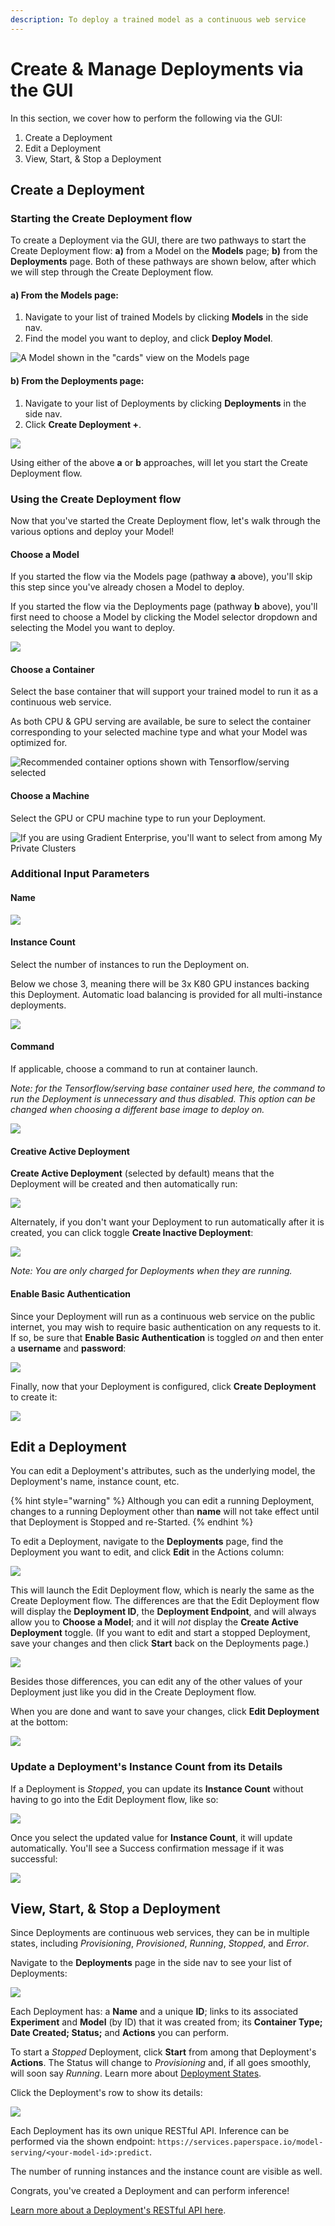 ```yaml
---
description: To deploy a trained model as a continuous web service
---
```


# Create & Manage Deployments via the GUI

In this section, we cover how to perform the following via the GUI:

1. Create a Deployment
2. Edit a Deployment
3. View, Start, & Stop a Deployment

## Create a Deployment <a id="create-a-deployment-gui"></a>

### Starting the Create Deployment flow

To create a Deployment via the GUI, there are two pathways to start the Create Deployment flow: **a\)** from a Model on the **Models** page; **b\)** from the **Deployments** page. Both of these pathways are shown below, after which we will step through the Create Deployment flow.

#### a\) From the Models page:

1. Navigate to your list of trained Models by clicking **Models** in the side nav.
2. Find the model you want to deploy, and click **Deploy Model**.

![A Model shown in the &quot;cards&quot; view on the Models page](../.gitbook/assets/deploy-model-from-model.png)

#### b\) From the Deployments page:

1. Navigate to your list of Deployments by clicking **Deployments** in the side nav.
2. Click **Create Deployment +**.

![](../.gitbook/assets/create-deployment-from-deployments.png)

Using either of the above **a** or **b** approaches, will let you start the Create Deployment flow.

### Using the Create Deployment flow

Now that you've started the Create Deployment flow, let's walk through the various options and deploy your Model!

#### Choose a Model

If you started the flow via the Models page \(pathway **a** above\), you'll skip this step since you've already chosen a Model to deploy.

If you started the flow via the Deployments page \(pathway **b** above\), you'll first need to choose a Model by clicking the Model selector dropdown and selecting the Model you want to deploy.

![](../.gitbook/assets/create-deployment-header.png)

#### Choose a Container

Select the base container that will support your trained model to run it as a continuous web service.

As both CPU & GPU serving are available, be sure to select the container corresponding to your selected machine type and what your Model was optimized for.

![Recommended container options shown with Tensorflow/serving selected](../.gitbook/assets/screen-shot-2019-12-31-at-1.59.11-pm.png)

#### Choose a Machine

Select the GPU or CPU machine type to run your Deployment.

![If you are using Gradient Enterprise, you&apos;ll want to select from among My Private Clusters](../.gitbook/assets/screen-shot-2019-12-31-at-1.59.02-pm.png)

### Additional Input Parameters

#### Name

![](../.gitbook/assets/screen-shot-2019-12-31-at-2.06.14-pm.png)

#### **Instance Count**

Select the number of instances to run the Deployment on.

Below we chose 3, meaning there will be 3x K80 GPU instances backing this Deployment. Automatic load balancing is provided for all multi-instance deployments.

![](../.gitbook/assets/screen-shot-2019-12-31-at-2.10.15-pm.png)

#### **Command**

If applicable, choose a command to run at container launch.

_Note: for the Tensorflow/serving base container used here, the command to run the Deployment is unnecessary and thus disabled. This option can be changed when choosing a different base image to deploy on._

![](../.gitbook/assets/screen-shot-2019-12-31-at-2.06.32-pm.png)

#### Creative Active Deployment

**Create Active Deployment** \(selected by default\) means that the Deployment will be created and then automatically run:

![](../.gitbook/assets/screen-shot-2019-12-31-at-2.15.49-pm.png)

Alternately, if you don't want your Deployment to run automatically after it is created, you can click toggle **Create Inactive Deployment**:

![](../.gitbook/assets/screen-shot-2019-06-24-at-8.17.48-pm.png)

_Note: You are only charged for Deployments when they are running._

#### Enable Basic Authentication

Since your Deployment will run as a continuous web service on the public internet, you may wish to require basic authentication on any requests to it. If so, be sure that **Enable Basic Authentication** is toggled _on_ and then enter a **username** and **password**:

![](../.gitbook/assets/screen-shot-2019-12-31-at-2.37.18-pm.png)

Finally, now that your Deployment is configured, click **Create Deployment** to create it:

![](../.gitbook/assets/create%20%282%29.png)

## Edit a Deployment

You can edit a Deployment's attributes, such as the underlying model, the Deployment's name, instance count, etc.

{% hint style="warning" %}
Although you can edit a running Deployment, changes to a running Deployment other than **name** will not take effect until that Deployment is Stopped and re-Started.
{% endhint %}

To edit a Deployment, navigate to the **Deployments** page, find the Deployment you want to edit, and click **Edit** in the Actions column:

![](../.gitbook/assets/screen-shot-2019-12-31-at-2.44.20-pm.png)

This will launch the Edit Deployment flow, which is nearly the same as the Create Deployment flow. The differences are that the Edit Deployment flow will display the **Deployment ID**, the **Deployment Endpoint**, and will always allow you to **Choose a Model**; and it will _not_ display the **Create Active Deployment** toggle. \(If you want to edit and start a stopped Deployment, save your changes and then click **Start** back on the Deployments page.\)

![](../.gitbook/assets/screen-shot-2019-12-31-at-3.08.58-pm.png)

Besides those differences, you can edit any of the other values of your Deployment just like you did in the Create Deployment flow.

When you are done and want to save your changes, click **Edit Deployment** at the bottom:

![](../.gitbook/assets/edit.png)

### Update a Deployment's Instance Count from its Details

If a Deployment is _Stopped_, you can update its **Instance Count** without having to go into the Edit Deployment flow, like so:

![](../.gitbook/assets/instance-count-2.png)

Once you select the updated value for **Instance Count**, it will update automatically. You'll see a Success confirmation message if it was successful:

![](../.gitbook/assets/instance-count-3.png)

## View, Start, & Stop a Deployment

Since Deployments are continuous web services, they can be in multiple states, including _Provisioning_, _Provisioned_, _Running_, _Stopped_, and _Error_.

Navigate to the **Deployments** page in the side nav to see your list of Deployments:

![](../.gitbook/assets/screen-shot-2019-12-31-at-3.48.12-pm.png)

Each Deployment has: a **Name** and a unique **ID**; links to its associated **Experiment** and **Model** \(by ID\) that it was created from; its **Container Type; Date Created; Status;** and **Actions** you can perform.

To start a _Stopped_ Deployment, click **Start** from among that Deployment's **Actions**. The Status will change to _Provisioning_ and, if all goes smoothly, will soon say _Running_. Learn more about [Deployment States](deployment-states.md).

Click the Deployment's row to show its details:

![](../.gitbook/assets/screen-shot-2019-06-24-at-8.37.24-pm.png)

Each Deployment has its own unique RESTful API. Inference can be performed via the shown endpoint: `https://services.paperspace.io/model-serving/<your-model-id>:predict`.

The number of running instances and the instance count are visible as well.

Congrats, you've created a Deployment and can perform inference!

[Learn more about a Deployment's RESTful API here](deployment-restful-api.md).

